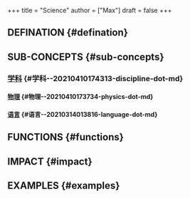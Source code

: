 +++
title = "Science"
author = ["Max"]
draft = false
+++

## DEFINATION {#defination}


## SUB-CONCEPTS {#sub-concepts}


### [学科](20210410174313-discipline.md) {#学科--20210410174313-discipline-dot-md}


#### [物理](20210410173734-physics.md) {#物理--20210410173734-physics-dot-md}


#### [语言](20210314013816-language.md) {#语言--20210314013816-language-dot-md}


## FUNCTIONS {#functions}


## IMPACT {#impact}


## EXAMPLES {#examples}
